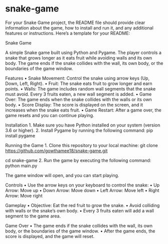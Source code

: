 # snake-game

For your Snake Game project, the README file should provide clear information about the game, how to install and run it, and any additional features or instructions. Here’s a template for your README:

Snake Game

A simple Snake game built using Python and Pygame. The player controls a snake that grows longer as it eats fruit while avoiding walls and its own body. The game ends if the snake collides with the wall, its own body, or the boundaries of the game window.

Features
	•	Snake Movement: Control the snake using arrow keys (Up, Down, Left, Right).
	•	Fruit: The snake eats fruit to grow longer and earn points.
	•	Walls: The game includes random wall segments that the snake must avoid. Every 3 fruits eaten, a new wall segment is added.
	•	Game Over: The game ends when the snake collides with the walls or its own body.
	•	Score Display: The score is displayed on the screen, and it increases when the snake eats fruit.
	•	Game Restart: After a game over, the game resets and you can continue playing.

Installation
	1.	Make sure you have Python installed on your system (version 3.6 or higher).
	2.	Install Pygame by running the following command: pip install pygame



Running the Game
	1.	Clone this repository to your local machine:
git clone https://github.com/gowthamee18/snake-game.git

cd snake-game
	2.	Run the game by executing the following command: python main.py

The game window will open, and you can start playing.

Controls
	•	Use the arrow keys on your keyboard to control the snake:
	•	Up Arrow: Move up
	•	Down Arrow: Move down
	•	Left Arrow: Move left
	•	Right Arrow: Move right

Gameplay
	•	Objective: Eat the red fruit to grow the snake.
	•	Avoid colliding with walls or the snake’s own body.
	•	Every 3 fruits eaten will add a wall segment to the game area.

Game Over
	•	The game ends if the snake collides with the wall, its own body, or the boundaries of the game window.
	•	After the game ends, the score is displayed, and the game will reset.


